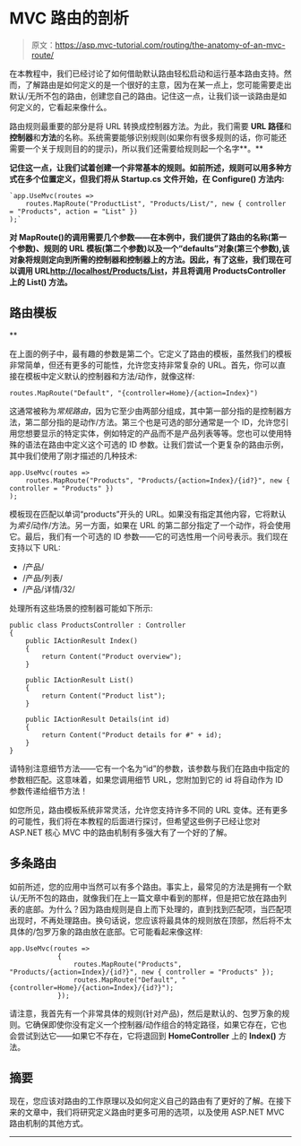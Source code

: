 # MVC 路由的剖析

> 原文：<https://asp.mvc-tutorial.com/routing/the-anatomy-of-an-mvc-route/>

在本教程中，我们已经讨论了如何借助默认路由轻松启动和运行基本路由支持。然而，了解路由是如何定义的是一个很好的主意，因为在某一点上，您可能需要走出默认/无所不包的路由，创建您自己的路由。记住这一点，让我们谈一谈路由是如何定义的，它看起来像什么。

路由规则最重要的部分是将 URL 转换成控制器方法。为此，我们需要 **URL 路径**和**控制器**和**方法**的名称。系统需要能够识别规则(如果你有很多规则的话，你可能还需要一个关于规则目的的提示)，所以我们还需要给规则起一个名字**。**

**记住这一点，让我们试着创建一个非常基本的规则。如前所述，规则可以用多种方式在多个位置定义，但我们将从 **Startup.cs** 文件开始，在 **Configure()** 方法内:**

```
`app.UseMvc(routes =>
    routes.MapRoute("ProductList", "Products/List/", new { controller = "Products", action = "List" })
);`
```

**对 MapRoute()的调用需要几个参数——在本例中，我们提供了路由的名称(第一个参数)、规则的 URL 模板(第二个参数)以及一个“defaults”对象(第三个参数),该对象将规则定向到所需的控制器和控制器上的方法。因此，有了这些，我们现在可以调用 URL[http://localhost/Products/List](http://localhost/Products/List)，并且将调用 **ProductsController** 上的 **List()** 方法。**

## **路由模板**

**<input type="hidden" name="IL_IN_ARTICLE">

在上面的例子中，最有趣的参数是第二个。它定义了路由的模板，虽然我们的模板非常简单，但还有更多的可能性，允许您支持非常复杂的 URL。首先，你可以直接在模板中定义默认的控制器和方法/动作，就像这样:

```
routes.MapRoute("Default", "{controller=Home}/{action=Index}")
```

这通常被称为*常规路由*，因为它至少由两部分组成，其中第一部分指的是控制器方法，第二部分指的是动作/方法。第三个也是可选的部分通常是一个 ID，允许您引用您想要显示的特定实体，例如特定的产品而不是产品列表等等。您也可以使用特殊的语法在路由中定义这个可选的 ID 参数。让我们尝试一个更复杂的路由示例，其中我们使用了刚才描述的几种技术:

```
app.UseMvc(routes =>
    routes.MapRoute("Products", "Products/{action=Index}/{id?}", new { controller = "Products" })
);
```

模板现在匹配以单词“products”开头的 URL。如果没有指定其他内容，它将默认为*索引*动作/方法。另一方面，如果在 URL 的第二部分指定了一个动作，将会使用它。最后，我们有一个可选的 ID 参数——它的可选性用一个问号表示。我们现在支持以下 URL:

*   /产品/
*   /产品/列表/
*   /产品/详情/32/

处理所有这些场景的控制器可能如下所示:

```
public class ProductsController : Controller
{
    public IActionResult Index()
    {
        return Content("Product overview");
    }

    public IActionResult List()
    {
        return Content("Product list");
    }

    public IActionResult Details(int id)
    {
        return Content("Product details for #" + id);
    }
}
```

请特别注意细节方法——它有一个名为“id”的参数，该参数与我们在路由中指定的参数相匹配。这意味着，如果您调用细节 URL，您附加到它的 id 将自动作为 ID 参数传递给细节方法！

如您所见，路由模板系统非常灵活，允许您支持许多不同的 URL 变体。还有更多的可能性，我们将在本教程的后面进行探讨，但希望这些例子已经让您对 ASP.NET 核心 MVC 中的路由机制有多强大有了一个好的了解。

## 多条路由

如前所述，您的应用中当然可以有多个路由。事实上，最常见的方法是拥有一个默认/无所不包的路由，就像我们在上一篇文章中看到的那样，但是把它放在路由列表的底部。为什么？因为路由规则是自上而下处理的，直到找到匹配项，当匹配项出现时，不再处理路由。换句话说，您应该将最具体的规则放在顶部，然后将不太具体的/包罗万象的路由放在底部。它可能看起来像这样:

```
app.UseMvc(routes =>  
            {  
                routes.MapRoute("Products", "Products/{action=Index}/{id?}", new { controller = "Products" });  
                routes.MapRoute("Default", "{controller=Home}/{action=Index}/{id?}");  
            });
```

请注意，我首先有一个非常具体的规则(针对产品)，然后是默认的、包罗万象的规则。它确保即使你没有定义一个控制器/动作组合的特定路径，如果它存在，它也会尝试到达它——如果它不存在，它将退回到 **HomeController** 上的 **Index()** 方法。

## 摘要

现在，您应该对路由的工作原理以及如何定义自己的路由有了更好的了解。在接下来的文章中，我们将研究定义路由时更多可用的选项，以及使用 ASP.NET MVC 路由机制的其他方式。

* * ***